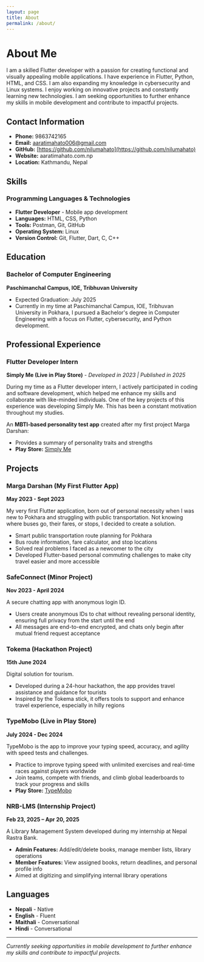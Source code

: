 ```yaml
---
layout: page
title: About
permalink: /about/
---
```


# About Me

I am a skilled Flutter developer with a passion for creating functional and visually appealing mobile applications. I have experience in Flutter, Python, HTML, and CSS. I am also expanding my knowledge in cybersecurity and Linux systems. I enjoy working on innovative projects and constantly learning new technologies. I am seeking opportunities to further enhance my skills in mobile development and contribute to impactful projects.

## Contact Information

- **Phone:** 9863742165
- **Email:** aaratimahato006@gmail.com
- **GitHub:** [https://github.com/nilumahato](https://github.com/nilumahato)
- **Website:** aaratimahato.com.np
- **Location:** Kathmandu, Nepal

## Skills

### Programming Languages & Technologies
- **Flutter Developer** - Mobile app development
- **Languages:** HTML, CSS, Python
- **Tools:** Postman, Git, GitHub
- **Operating System:** Linux
- **Version Control:** Git, Flutter, Dart, C, C++

## Education

### Bachelor of Computer Engineering
**Paschimanchal Campus, IOE, Tribhuvan University**
- Expected Graduation: July 2025
- Currently in my time at Paschimanchal Campus, IOE, Tribhuvan University in Pokhara, I pursued a Bachelor's degree in Computer Engineering with a focus on Flutter, cybersecurity, and Python development.

## Professional Experience

### Flutter Developer Intern
**Simply Me (Live in Play Store)** - *Developed in 2023 | Published in 2025*

During my time as a Flutter developer intern, I actively participated in coding and software development, which helped me enhance my skills and collaborate with like-minded individuals. One of the key projects of this experience was developing Simply Me. This has been a constant motivation throughout my studies.

An **MBTI-based personality test app** created after my first project Marga Darshan:
- Provides a summary of personality traits and strengths
- **Play Store:** [Simply Me](https://play.google.com/store/apps/details?id=com.aarati.mbti_test)

## Projects

### Marga Darshan (My First Flutter App)
**May 2023 - Sept 2023**

My very first Flutter application, born out of personal necessity when I was new to Pokhara and struggling with public transportation. Not knowing where buses go, their fares, or stops, I decided to create a solution.
- Smart public transportation route planning for Pokhara
- Bus route information, fare calculator, and stop locations
- Solved real problems I faced as a newcomer to the city
- Developed Flutter-based personal commuting challenges to make city travel easier and more accessible

### SafeConnect (Minor Project)
**Nov 2023 - April 2024**

A secure chatting app with anonymous login ID.
- Users create anonymous IDs to chat without revealing personal identity, ensuring full privacy from the start until the end
- All messages are end-to-end encrypted, and chats only begin after mutual friend request acceptance

### Tokema (Hackathon Project)
**15th June 2024**

Digital solution for tourism.
- Developed during a 24-hour hackathon, the app provides travel assistance and guidance for tourists
- Inspired by the Tokema stick, it offers tools to support and enhance travel experience, especially in hilly regions

### TypeMobo (Live in Play Store)
**July 2024 - Dec 2024**

TypeMobo is the app to improve your typing speed, accuracy, and agility with speed tests and challenges.
- Practice to improve typing speed with unlimited exercises and real-time races against players worldwide
- Join teams, compete with friends, and climb global leaderboards to track your progress and skills
- **Play Store:** [TypeMobo](https://play.google.com/store/apps/details?id=com.aarati.typing_speed_test_share)

### NRB-LMS (Internship Project)
**Feb 23, 2025 – Apr 20, 2025**

A Library Management System developed during my internship at Nepal Rastra Bank.
- **Admin Features:** Add/edit/delete books, manage member lists, library operations
- **Member Features:** View assigned books, return deadlines, and personal profile info
- Aimed at digitizing and simplifying internal library operations

## Languages

- **Nepali** - Native
- **English** - Fluent
- **Maithali** - Conversational
- **Hindi** - Conversational

---

*Currently seeking opportunities in mobile development to further enhance my skills and contribute to impactful projects.*
